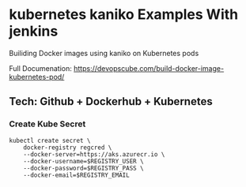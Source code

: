 # kubernetes kaniko Examples With jenkins

Builiding Docker images using kaniko on Kubernetes pods

Full Documenation: https://devopscube.com/build-docker-image-kubernetes-pod/

## Tech: Github + Dockerhub + Kubernetes

### Create Kube Secret
```
kubectl create secret \
    docker-registry regcred \
    --docker-server=https://aks.azurecr.io \
    --docker-username=$REGISTRY_USER \
    --docker-password=$REGISTRY_PASS \
    --docker-email=$REGISTRY_EMAIL
```






